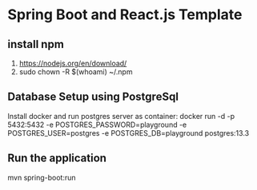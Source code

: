 # Spring Boot and React.js Template
## install npm 

1. https://nodejs.org/en/download/
2. sudo chown -R $(whoami) ~/.npm



## Database Setup using PostgreSql

Install docker and run postgres server as container: 
docker run -d -p 5432:5432 -e POSTGRES_PASSWORD=playground -e POSTGRES_USER=postgres -e POSTGRES_DB=playground postgres:13.3

## Run the application

mvn spring-boot:run
